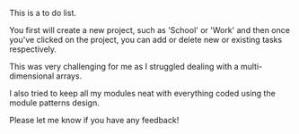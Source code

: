 This is a to do list. 

You first will create a new project, such as 'School' or 'Work' and then once you've clicked on the project, you can add or delete new or existing tasks respectively.

This was very challenging for me as I struggled dealing with a multi-dimensional arrays.

I also tried to keep all my modules neat with everything coded using the module patterns design.

Please let me know if you have any feedback!
